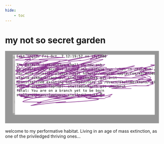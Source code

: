 ```yaml
---
hide:
    - toc
---
```


# my not so secret garden

![](../images/home/frontpage.png)

welcome to my performative habitat. Living in an age of mass extinction, as one of the priviledged thriving ones...
